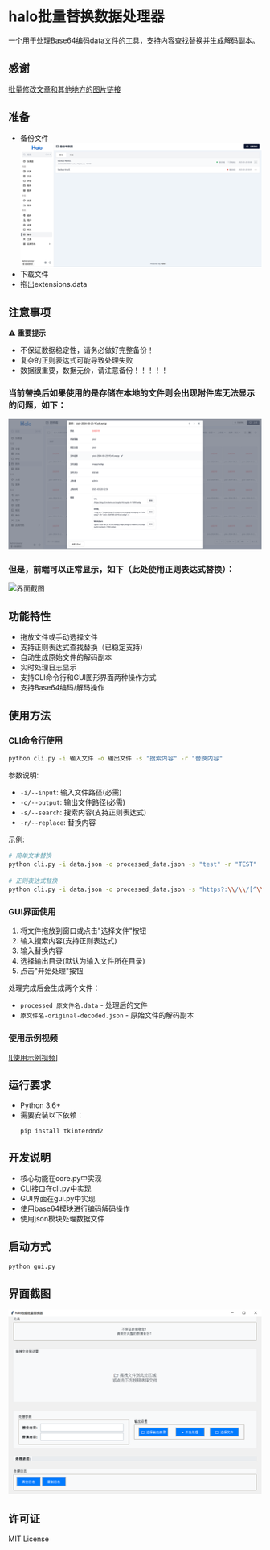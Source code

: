 # halo批量替换数据处理器

一个用于处理Base64编码data文件的工具，支持内容查找替换并生成解码副本。

## 感谢

[批量修改文章和其他地方的图片链接](https://github.com/orgs/halo-dev/discussions/6465)

## 准备

- 备份文件
![界面截图](./images/p4.png)
- 下载文件
- 拖出extensions.data

## 注意事项

⚠️ **重要提示**
- 不保证数据稳定性，请务必做好完整备份！
- 复杂的正则表达式可能导致处理失败
- 数据很重要，数据无价，请注意备份！！！！！

### 当前替换后如果使用的是存储在本地的文件则会出现附件库无法显示的问题，如下：
![界面截图](./images/p2.png)
### 但是，前端可以正常显示，如下（此处使用正则表达式替换）：
![界面截图](./images/p3.png)

## 功能特性

- 拖放文件或手动选择文件
- 支持正则表达式查找替换（已稳定支持）
- 自动生成原始文件的解码副本
- 实时处理日志显示
- 支持CLI命令行和GUI图形界面两种操作方式
- 支持Base64编码/解码操作

## 使用方法

### CLI命令行使用
```bash
python cli.py -i 输入文件 -o 输出文件 -s "搜索内容" -r "替换内容"
```

参数说明:
- `-i/--input`: 输入文件路径(必需)
- `-o/--output`: 输出文件路径(必需)
- `-s/--search`: 搜索内容(支持正则表达式)
- `-r/--replace`: 替换内容

示例:
```bash
# 简单文本替换
python cli.py -i data.json -o processed_data.json -s "test" -r "TEST"

# 正则表达式替换
python cli.py -i data.json -o processed_data.json -s "https?:\\/\\/[^\\s]+" -r "https://new-domain.com"
```

### GUI界面使用
1. 将文件拖放到窗口或点击"选择文件"按钮
2. 输入搜索内容(支持正则表达式)
3. 输入替换内容
4. 选择输出目录(默认为输入文件所在目录)
5. 点击"开始处理"按钮

处理完成后会生成两个文件：
- `processed_原文件名.data` - 处理后的文件
- `原文件名-original-decoded.json` - 原始文件的解码副本

### 使用示例视频

[![使用示例视频]](./images/2025-05-04%2011-22-27.mp4)

## 运行要求

- Python 3.6+
- 需要安装以下依赖：
  ```
  pip install tkinterdnd2
  ```

## 开发说明

- 核心功能在core.py中实现
- CLI接口在cli.py中实现
- GUI界面在gui.py中实现
- 使用base64模块进行编码解码操作
- 使用json模块处理数据文件

## 启动方式

```bash
python gui.py
```

## 界面截图

![界面截图](./images/p1.png)

## 许可证

MIT License
